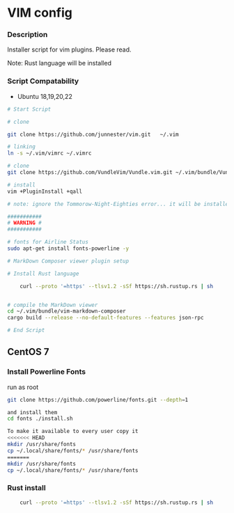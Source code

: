 VIM config
==========

### Description

Installer script for vim plugins.   Please read.

Note: Rust language will be installed

### Script Compatability
* Ubuntu 18,19,20,22

```bash
# Start Script

# clone

git clone https://github.com/junnester/vim.git   ~/.vim

# linking
ln -s ~/.vim/vimrc ~/.vimrc

# clone
git clone https://github.com/VundleVim/Vundle.vim.git ~/.vim/bundle/Vundle.vim

# install
vim +PluginInstall +qall

# note: ignore the Tommorow-Night-Eighties error... it will be installed.

###########
# WARNING #
###########

# fonts for Airline Status
sudo apt-get install fonts-powerline -y

# MarkDown Composer viewer plugin setup

# Install Rust language

    curl --proto '=https' --tlsv1.2 -sSf https://sh.rustup.rs | sh


# compile the MarkDown viewer
cd ~/.vim/bundle/vim-markdown-composer
cargo build --release --no-default-features --features json-rpc

# End Script
```

CentOS 7
--------

### Install Powerline Fonts
run as root
``` bash
git clone https://github.com/powerline/fonts.git --depth=1

and install them
cd fonts ./install.sh

To make it available to every user copy it
<<<<<<< HEAD
mkdir /usr/share/fonts
cp ~/.local/share/fonts/* /usr/share/fonts
=======
mkdir /usr/share/fonts
cp ~/.local/share/fonts/* /usr/share/fonts
```

### Rust install
```bash
    curl --proto '=https' --tlsv1.2 -sSf https://sh.rustup.rs | sh
```
